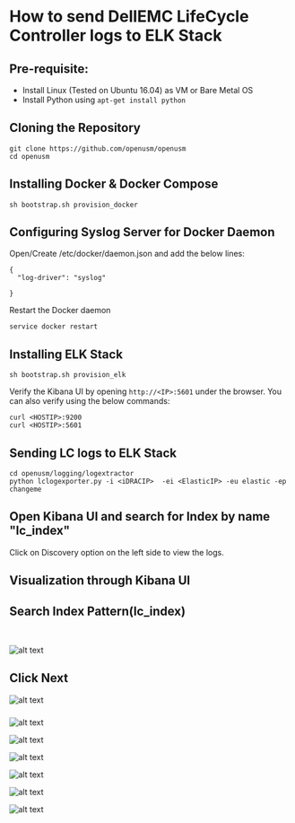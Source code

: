 # How to send DellEMC LifeCycle Controller logs to ELK Stack

## Pre-requisite:

- Install Linux (Tested on Ubuntu 16.04) as VM or Bare Metal OS
- Install Python using ```apt-get install python```


## Cloning the Repository

```
git clone https://github.com/openusm/openusm
cd openusm
```

## Installing Docker & Docker Compose

```
sh bootstrap.sh provision_docker
```

## Configuring Syslog Server for Docker Daemon

Open/Create /etc/docker/daemon.json and add the below lines:

```
{
  "log-driver": "syslog"
 
}
```

Restart the Docker daemon

```
service docker restart
```

## Installing ELK Stack

```
sh bootstrap.sh provision_elk
```

Verify the Kibana UI by opening ```http://<IP>:5601``` under the browser.
You can also verify using the below commands:

```
curl <HOSTIP>:9200
curl <HOSTIP>:5601
```

## Sending LC logs to ELK Stack

```
cd openusm/logging/logextractor
python lclogexporter.py -i <iDRACIP>  -ei <ElasticIP> -eu elastic -ep changeme
```

## Open Kibana UI and search for Index by name "lc_index"

Click on Discovery option on the left side to view the logs.

## Visualization through Kibana UI

## Search Index Pattern(lc_index)
<br>

![alt text](https://github.com/openusm/openusm/blob/master/images/lclogexporter1.png)<br>

## Click Next 

![alt text](https://github.com/openusm/openusm/blob/master/images/logexporter2.png)<br>

### 

![alt text](https://github.com/openusm/openusm/blob/master/images/lclogexporter3.png)<br>

![alt text](https://github.com/openusm/openusm/blob/master/images/lclogexporter4.png)<br>

![alt text](https://github.com/openusm/openusm/blob/master/images/lclogexporter5.png)<br>

![alt text](https://github.com/openusm/openusm/blob/master/images/lclogexporter6.png)<br>

![alt text](https://github.com/openusm/openusm/blob/master/images/lclogexporter7.png)<br>

![alt text](https://github.com/openusm/openusm/blob/master/images/lclogexporter8.png)<br>
